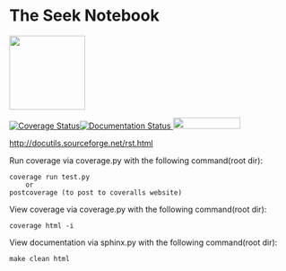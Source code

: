 # The Seek Notebook


<img src="https://seek4science.org/assets/images/seek-logo.svg" width="135px" height="132px">

<a href='https://coveralls.io/github/bogdan23a/TheSeekNotebook'><img src='https://coveralls.io/repos/github/bogdan23a/TheSeekNotebook/badge.svg' alt='Coverage Status' /></a><a href='https://theseeknotebook.readthedocs.io/en/latest/?badge=latest'><img src='https://readthedocs.org/projects/theseeknotebook/badge/?version=latest' alt='Documentation Status' />
</a><img src="https://camo.githubusercontent.com/2091d99fb3b1ea0dcacb2ce564d5a3fc099c9ee7/68747470733a2f2f6261646765732e66726170736f66742e636f6d2f6f732f76322f6f70656e2d736f757263652e7376673f763d313032" width="120" height="20">

http://docutils.sourceforge.net/rst.html

Run coverage via coverage.py with the following command(root dir):

    coverage run test.py
        or
    postcoverage (to post to coveralls website)
    
View coverage via coverage.py with the following command(root dir):

    coverage html -i
 
 
View documentation via sphinx.py with the following command(root dir):

    make clean html 

